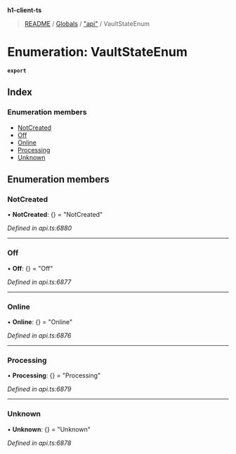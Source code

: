 **h1-client-ts**

> [README](../README.md) / [Globals](../globals.md) / ["api"](../modules/_api_.md) / VaultStateEnum

# Enumeration: VaultStateEnum

**`export`** 

## Index

### Enumeration members

* [NotCreated](_api_.vaultstateenum.md#notcreated)
* [Off](_api_.vaultstateenum.md#off)
* [Online](_api_.vaultstateenum.md#online)
* [Processing](_api_.vaultstateenum.md#processing)
* [Unknown](_api_.vaultstateenum.md#unknown)

## Enumeration members

### NotCreated

•  **NotCreated**: {} = "NotCreated"

*Defined in api.ts:6880*

___

### Off

•  **Off**: {} = "Off"

*Defined in api.ts:6877*

___

### Online

•  **Online**: {} = "Online"

*Defined in api.ts:6876*

___

### Processing

•  **Processing**: {} = "Processing"

*Defined in api.ts:6879*

___

### Unknown

•  **Unknown**: {} = "Unknown"

*Defined in api.ts:6878*
